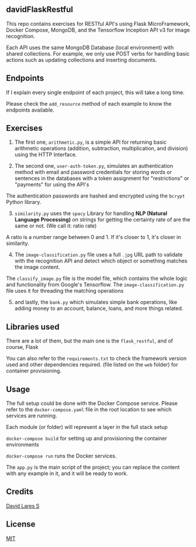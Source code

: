 ## davidFlaskRestful

This repo contains exercises for RESTful API's using Flask MicroFramework, Docker Compose, MongoDB, and the Tensorflow Inception API v3 for image recognition.

Each API uses the same MongoDB Database (local environment) with shared collections. For example, we only use POST verbs for handling basic actions such as updating collections and inserting documents.

## Endpoints

If I explain every single endpoint of each project, this will take a long time.

Please check the `add_resource` method of each example to know the endpoints available.

## Exercises

  1. The first one, `arithmetic.py`, is a simple API for returning basic arithmetic operations (addition, subtraction, multiplication, and division) using the HTTP Interface.

  2. The second one, `user-auth-token.py`, simulates an authentication method with email and password credentials for storing words or sentences in the databases with a token assignment for "restrictions" or "payments" for using the API's

  The authentication passwords are hashed and encrypted using the `bcrypt` Python library.

  3. `similarity.py` uses the `spacy` Library for handling **NLP (Natural Language Processing)** on strings for getting the certainty rate of are the same or not. (We call it: ratio rate)

  A ratio is a number range between 0 and 1. If it's closer to 1, it's closer in similarity.

  4. The `image-classification.py` file uses a full `.jpg` URL path to validate with the recognition API and detect which object or something matches the image content.

  The `classify_image.py` file is the model file, which contains the whole logic and functionality from Google's Tensorflow. The `image-classification.py` file uses it for threading the matching operations

  5. and lastly, the `bank.py` which simulates simple bank operations, like adding money to an account, balance, loans, and more things related.


## Libraries used

There are a lot of them, but the main one is the `flask_restful`, and of course, Flask

You can also refer to the `requirements.txt` to check the framework version used and other dependencies required. (file listed on the `web` folder) for container provisioning.

## Usage

The full setup could be done with the Docker Compose service. Please refer to the `docker-compose.yaml` file in the root location to see which services are running.

Each module (or folder) will represent a layer in the full stack setup

`docker-compose build` for setting up and provisioning the container environments

`docker-compose run` runs the Docker services.

The `app.py` is the main script of the project; you can replace the content with any example in it, and it will be ready to work.


## Credits
[David Lares S](https://davidlares.com)

## License
[MIT](https://opensource.org/licenses/MIT)
